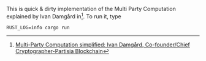 This is quick & dirty implementation of the Multi Party Computation explained
by Ivan Damgård in[^1].  To run it, type

    RUST_LOG=info cargo run


[^1]: [Multi-Party Computation simplified: Ivan Damgård, Co-founder/Chief
Cryptographer-Partisia Blockchain](https://www.youtube.com/watch?v=vRVudJADQLk)
